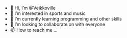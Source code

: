 - 👋 Hi, I’m @Veikkoville
- 👀 I’m interested in sports and music
- 🌱 I’m currently learning programming and other skills 
- 💞️ I’m looking to collaborate on with everyone 
- 📫 How to reach me ...

<!---
Veikkoville/Veikkoville is a ✨ special ✨ repository because its `README.md` (this file) appears on your GitHub profile.
You can click the Preview link to take a look at your changes.
--->
